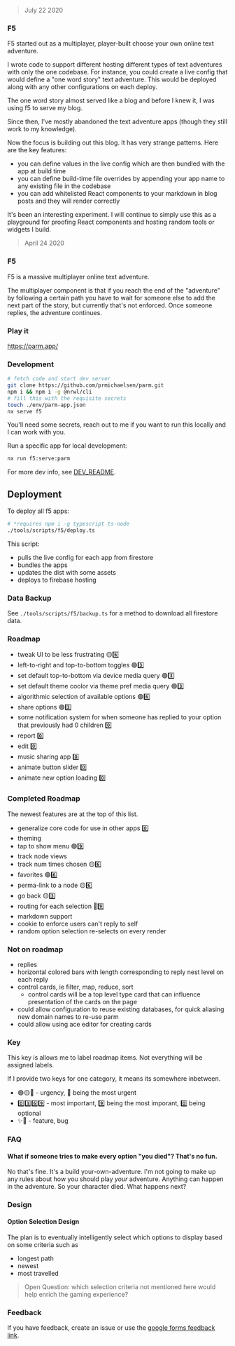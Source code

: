> July 22 2020

### F5
F5 started out as a multiplayer, player-built choose your own online text adventure.

I wrote code to support different hosting different types of text adventures with only the one codebase. For instance, you could create a live config that would define a "one word story" text adventure. This would be deployed along with any other configurations on each deploy.

The one word story almost served like a blog and before I knew it, I was using f5 to serve my blog.

Since then, I've mostly abandoned the text adventure apps (though they still work to my knowledge).

Now the focus is building out this blog. It has very strange patterns. Here are the key features:
* you can define values in the live config which are then bundled with the app at build time
* you can define build-time file overrides by appending your app name to any existing file in the codebase
* you can add whitelisted React components to your markdown in blog posts and they will render correctly

It's been an interesting experiment. I will continue to simply use this as a playground for proofing React components and hosting random tools or widgets I build.

> April 24 2020

### F5

F5 is a massive multiplayer online text adventure.

The multiplayer component is that if you reach the end of the "adventure" by following a certain path you have to wait for someone else to add the next part of the story, but currently that's not enforced. Once someone replies, the adventure continues.

### Play it
https://parm.app/

### Development
```sh
# fetch code and start dev server
git clone https://github.com/prmichaelsen/parm.git
npm i && npm i -g @nrwl/cli
# fill this with the requisite secrets
touch ./env/parm-app.json
nx serve f5
```
You'll need some secrets, reach out to me if you want to run this locally and I can work with you.

Run a specific app for local development:
```sh
nx run f5:serve:parm 
```

For more dev info, see [DEV_README](./DEV_README.md).

## Deployment
To deploy all f5 apps:
```sh
# *requires npm i -g typescript ts-node
./tools/scripts/f5/deploy.ts
```

This script:
* pulls the live config for each app from firestore
* bundles the apps
* updates the dist with some assets
* deploys to firebase hosting 

### Data Backup
See `./tools/scripts/f5/backup.ts` for a method to download all firestore data.

### Roadmap
* tweak UI to be less frustrating 🟡6️⃣
* left-to-right and top-to-bottom toggles 🟢3️⃣
* set default top-to-bottom via device media query 🟢3️⃣
* set default theme coolor via theme pref media query 🟢3️⃣
* algorithmic selection of available options 🟢6️⃣
* share options 🟢3️⃣
* some notification system for when someone has replied to your option that previously had 0 children 0️⃣
* report 0️⃣
* edit 0️⃣
* music sharing app 0️⃣
* animate button slider 0️⃣
* animate new option loading 0️⃣

### Completed Roadmap
The newest features are at the top of this list.
* generalize core code for use in other apps 0️⃣
* theming
* tap to show menu 🟢9️⃣
* track node views
* track num times chosen 🟡6️⃣
* favorites 🟢6️⃣
* perma-link to a node 🟡6️⃣
* go back 🟡3️⃣
* routing for each selection 🔴9️⃣
* markdown support
* cookie to enforce users can't reply to self
* random option selection re-selects on every render

### Not on roadmap
* replies
* horizontal colored bars with length corresponding to reply nest level on each reply
* control cards, ie filter, map, reduce, sort
  * control cards will be a top level type card that can influence
    presentation of the cards on the page
* could allow configuration to reuse existing databases, for quick aliasing new domain names to re-use parm
* could allow using ace editor for creating cards

### Key
This key is allows me to label roadmap items. Not everything will be assigned labels.

If I provide two keys for one category, it means its somewhere inbetween.

* 🟢🟡🔴 -  urgency, 🔴 being the most urgent
* 0️⃣3️⃣6️⃣9️⃣ -  most important, 9️⃣ being the most imporant, 0️⃣ being optional
* ✨🐞 - feature, bug

### FAQ

#### What if someone tries to make every option "you died"? That's no fun.
No that's fine. It's a build your-own-adventure. I'm not going to make up any rules about how you should play _your_ adventure. Anything can happen in the adventure. So your character died. What happens next?

### Design
#### Option Selection Design
The plan is to eventually intelligently select which options to display based on some criteria
such as
* longest path
* newest
* most travelled

> Open Question: which selection criteria not mentioned here would help enrich the gaming experience?

### Feedback
If you have feedback, create an issue or use the [google forms feedback link](https://docs.google.com/forms/d/e/1FAIpQLScNyQH8qODIN7895f7duAT3_NsQ54NfRiFzMr5yquhh5Aa_6A/viewform?entry.800675036=fuck+fuck+fuck+fuck+fuck).